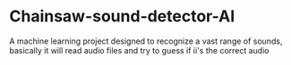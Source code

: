 # Chainsaw-sound-detector-AI
A machine learning project designed to recognize a vast range of sounds, basically it will read audio files and try to guess if ii's the correct audio

